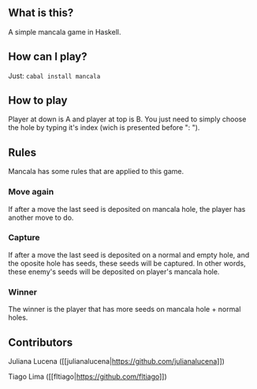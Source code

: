 ## What is this?
A simple mancala game in Haskell.
## How can I play?
Just: 	`cabal install mancala`
## How to play
Player at down is A and player at top is B. You just need to simply choose the hole by typing it's index (wich is presented before ": ").
## Rules
Mancala has some rules that are applied to this game.
### Move again
If after a move the last seed is deposited on mancala hole, the player has another move to do.
### Capture
If after a move the last seed is deposited on a normal and empty hole, and the oposite hole has seeds, these seeds will be captured. In other words, these enemy's seeds will be deposited on player's mancala hole.
### Winner
The winner is the player that has more seeds on mancala hole + normal holes.
## Contributors
Juliana Lucena ([[julianalucena|https://github.com/julianalucena]])

Tiago Lima ([[fltiago|https://github.com/fltiago]])